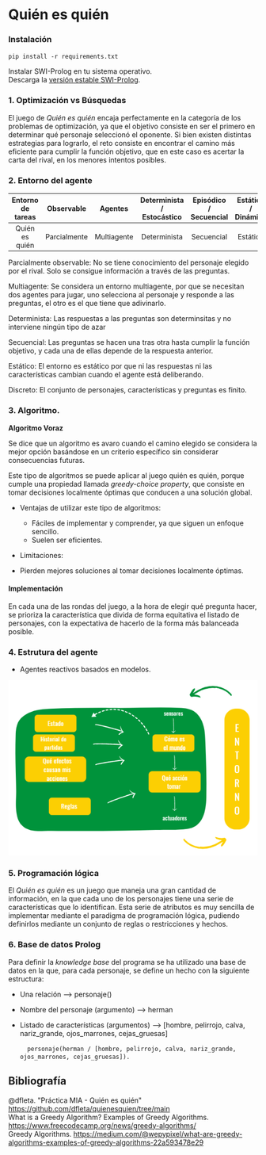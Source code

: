 
Quién es quién 
=============================

### Instalación

```
pip install -r requirements.txt
```
Instalar SWI-Prolog en tu sistema operativo.  
Descarga la [versión estable SWI-Prolog](https://www.swi-prolog.org/download/stable).


### 1. Optimización vs Búsquedas

El juego de *Quién es quién* encaja perfectamente en la categoría de los problemas de optimización, ya que el objetivo consiste en ser el primero en determinar qué personaje seleccionó el oponente. Si bien existen distintas estrategias para lograrlo, el reto consiste en encontrar el camino más eficiente para cumplir la función objetivo, que en este caso es acertar la carta del rival, en los menores intentos posibles.

### 2. Entorno del agente

Entorno de tareas | Observable| Agentes | Determinista / Estocástico | Episódico / Secuencial | Estático / Dinámico | Discreto / Continuo 
:---: | :---: | :---: | :---: | :---: | :---: | :---: |
 Quién es quién | Parcialmente | Multiagente | Determinista | Secuencial | Estático |  Discreto |

Parcialmente observable: No se tiene conocimiento del personaje elegido por el rival. Solo se consigue información a través de las preguntas.

Multiagente: Se considera un entorno multiagente, por que se necesitan dos agentes para jugar, uno selecciona al personaje y responde a las preguntas, el otro es el que tiene que adivinarlo.

Determinista: Las respuestas a las preguntas son determinsitas y no interviene ningún tipo de azar

Secuencial: Las preguntas se hacen una tras otra hasta cumplir la función objetivo, y cada una de ellas depende de la respuesta anterior.

Estático: El entorno es estático por que ni las respuestas ni las características cambian cuando el agente está deliberando.

Discreto: El conjunto de personajes, características y preguntas es finito.


### 3. Algoritmo.

**Algoritmo Voraz**

Se dice que un algoritmo es avaro cuando el camino elegido se considera la mejor opción basándose en un criterio específico sin considerar consecuencias futuras.

Este tipo de algoritmos se puede aplicar al juego quién es quién, porque cumple una propiedad llamada *greedy-choice property*, que consiste en tomar decisiones localmente óptimas que conducen a una solución global.

* Ventajas de utilizar este tipo de algoritmos:

  - Fáciles de implementar y comprender, ya que siguen un enfoque sencillo.
  - Suelen ser eficientes.
        
* Limitaciones:

 - Pierden mejores soluciones al tomar decisiones localmente óptimas.

#### Implementación

En cada una de las rondas del juego, a la hora de elegir qué pregunta hacer, se prioriza la característica que divida de forma equitativa el listado de personajes, con la expectativa de hacerlo de la forma más balanceada posible.

### 4. Estrutura del agente

- Agentes reactivos basados en modelos.

![Modelo general agente inteligente](./doc/agente.png)

### 5. Programación lógica

El *Quién es quién* es un juego que maneja una gran cantidad de información, en la que cada uno de los personajes tiene una serie de características que lo identifican. Esta serie de atributos es muy sencilla de implementar mediante el paradigma de programación lógica, pudiendo definirlos mediante un conjunto de reglas o restricciones y hechos.

### 6. Base de datos Prolog

Para definir la *knowledge base* del programa se ha utilizado una base de datos en la que, para cada personaje, se define un hecho con la siguiente estructura:

- Una relación --> personaje()
- Nombre del personaje (argumento) --> herman
- Listado de características (argumentos) -->  [hombre, pelirrojo, calva, nariz_grande, ojos_marrones, cejas_gruesas]

        personaje(herman / [hombre, pelirrojo, calva, nariz_grande, ojos_marrones, cejas_gruesas]).



## Bibliografía

@dfleta. "Práctica MIA - Quién es quién" https://github.com/dfleta/quienesquien/tree/main  
What is a Greedy Algorithm? Examples of Greedy Algorithms. https://www.freecodecamp.org/news/greedy-algorithms/  
Greedy Algorithms. https://medium.com/@wepypixel/what-are-greedy-algorithms-examples-of-greedy-algorithms-22a593478e29
